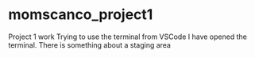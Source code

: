 # momscanco_project1
Project 1 work
Trying to use the terminal from VSCode
I have opened the terminal. There is something about a staging area
